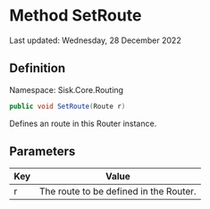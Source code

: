 # Method SetRoute
Last updated: Wednesday, 28 December 2022

## Definition
Namespace: Sisk.Core.Routing

```csharp
public void SetRoute(Route r)
```

Defines an route in this Router instance.

## Parameters

| Key | Value |
| --- | --- |
| r | The route to be defined in the Router. | 


